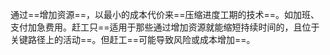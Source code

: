 通过==增加资源==，以最小的成本代价来==压缩进度工期的技术==。如加班、支付加急费用。赶工只==适用于那些通过增加资源就能缩短持续时间的，且位于关键路径上的活动==。但赶工==可能导致风险或成本增加==。